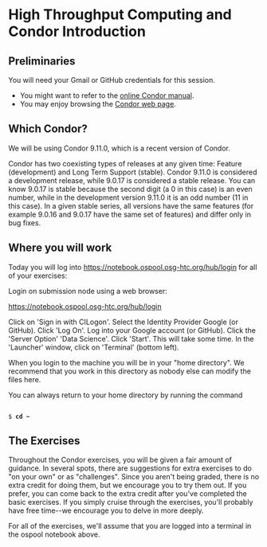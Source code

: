 # High Throughput Computing and Condor Introduction

## Preliminaries

You will need your Gmail or GitHub credentials for this session. 

   * You might want to refer to the [online Condor manual](https://htcondor.org/documentation/htcondor.html).<br>
   * You may enjoy browsing the [Condor web page](http://www.cs.wisc.edu/condor/).<br>

## Which Condor?
We will be using Condor 9.11.0, which is a recent version of Condor.

Condor has two coexisting types of releases at any given time: Feature (development) and Long Term Support (stable). Condor 9.11.0 is considered a development release, while 9.0.17 is considered a stable release. You can know 9.0.17 is stable because the second digit (a 0 in this case) is an even number, while in the development version 9.11.0 it is an odd number (11 in this case). In a given stable series, all versions have the same features (for example 9.0.16 and 9.0.17 have the same set of features) and differ only in bug fixes.

## Where you will work

Today you will log into https://notebook.ospool.osg-htc.org/hub/login for all of your exercises:

Login on submission node using a web browser:

https://notebook.ospool.osg-htc.org/hub/login

Click on 'Sign in with CILogon'.
Select the Identity Provider Google (or GitHub).
Click 'Log On'.
Log into your Google account (or GitHub).
Click the 'Server Option' 'Data Science'.
Click 'Start'. This will take some time.
In the 'Launcher' window, click on 'Terminal' (bottom left).

When you login to the machine you will be in your "home directory".  We recommend that you work in this directory as nobody else can modify the files here.

You can always return to your home directory by running the command

<pre><code>
$ <b>cd ~</b>
</code></pre>

## The Exercises

Throughout the Condor exercises, you will be given a fair amount of guidance. In several spots, there are suggestions for extra exercises to do "on your own" or as "challenges". Since you aren't being graded, there is no extra credit for doing them, but we encourage you to try them out. If you prefer, you can come back to the extra credit after you've completed the basic exercises. If you simply cruise through the exercises, you'll probably have free time--we encourage you to delve in more deeply.

For all of the exercises, we'll assume that you are logged into a terminal in the ospool notebook above. 

